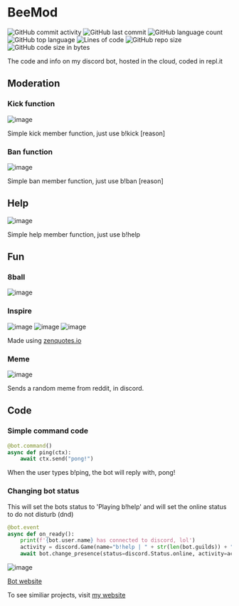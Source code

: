 # BeeMod
![GitHub commit activity](https://img.shields.io/github/commit-activity/w/Skelly1301/BeeMod)
![GitHub last commit](https://img.shields.io/github/last-commit/Skelly1301/BeeMod)
![GitHub language count](https://img.shields.io/github/languages/count/Skelly1301/BeeMod)
![GitHub top language](https://img.shields.io/github/languages/top/Skelly1301/BeeMod)
![Lines of code](https://img.shields.io/tokei/lines/github/skelly1301/beemod)
![GitHub repo size](https://img.shields.io/github/repo-size/skelly1301/beemod)
![GitHub code size in bytes](https://img.shields.io/github/languages/code-size/skelly1301/beemod)

The code and info on my discord bot, hosted in the cloud, coded in repl.it

## Moderation
### Kick function
![image](https://user-images.githubusercontent.com/88248957/149184158-5189fec1-bfd7-401b-b079-cd0284f7e411.png)

Simple kick member function, just use b!kick <member> [reason]

### Ban function
![image](https://user-images.githubusercontent.com/88248957/149184813-370674a0-595a-45e2-bc88-c74307e42e37.png)

Simple ban member function, just use b!ban <member> [reason]

## Help
![image](https://user-images.githubusercontent.com/88248957/150985101-be19701c-05f0-430e-8f74-4047993cc6d8.png)

Simple help member function, just use b!help
  
## Fun
### 8ball
![image](https://user-images.githubusercontent.com/88248957/150986907-a96a83cf-0acd-4de7-862c-a17b3caa83b3.png)

### Inspire
![image](https://user-images.githubusercontent.com/88248957/150987015-762ef3aa-3a27-4eaf-946d-bdfda85120e2.png)
![image](https://user-images.githubusercontent.com/88248957/150987109-60219a7d-f565-4421-a6db-56875582cb36.png)
![image](https://user-images.githubusercontent.com/88248957/150987227-dfad8831-8ae6-4425-b2fb-07e9a1e7a549.png)

  Made using [zenquotes.io](https://zenquotes.io)

### Meme
![image](https://user-images.githubusercontent.com/88248957/151582479-8befa569-f42b-48b8-8dba-f400d0a8cdfe.png)

  Sends a random meme from reddit, in discord.
  
## Code
### Simple command code
```python
@bot.command()
async def ping(ctx):
    await ctx.send("pong!")
```
When the user types b!ping, the bot will reply with, pong!
  
### Changing bot status
This will set the bots status to 'Playing b!help' and will set the online status to do not disturb (dnd)
```python
@bot.event
async def on_ready():
    print(f'{bot.user.name} has connected to discord, lol')
    activity = discord.Game(name="b!help | " + str(len(bot.guilds)) + " servers!")
    await bot.change_presence(status=discord.Status.online, activity=activity)
```
![image](https://user-images.githubusercontent.com/88248957/150197391-1b3c39d6-2634-42c8-a542-c1b1e1a9e10f.png)

[Bot website](https://beemodweb.skellyy.repl.co)
  
To see similiar projects, visit [my website](https://skellyy.repl.co)

